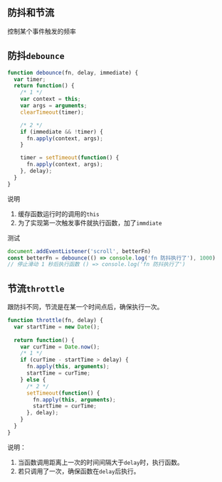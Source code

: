 ## 防抖和节流
控制某个事件触发的频率

## 防抖`debounce`
```js
function debounce(fn, delay, immediate) {
  var timer;
  return function() {
    /* 1 */
    var context = this;
    var args = arguments;
    clearTimeout(timer);

    /* 2 */
    if (immediate && !timer) {
      fn.apply(context, args);
    }

    timer = setTimeout(function() {
      fn.apply(context, args);
    }, delay);
  }
}

```
说明
1. 缓存函数运行时的调用的`this`
2. 为了实现第一次触发事件就执行函数，加了`immdiate`

测试
```js
document.addEventListener('scroll', betterFn)
const betterFn = debounce(() => console.log('fn 防抖执行了'), 1000)
// 停止滑动 1 秒后执行函数 () => console.log('fn 防抖执行了')
```

## 节流`throttle`
跟防抖不同，节流是在某一个时间点后，确保执行一次。

```js
function throttle(fn, delay) {
  var startTime = new Date();
  
  return function() {
    var curTime = Date.now();
    /* 1 */
    if (curTime - startTime > delay) {
      fn.apply(this, arguments);
      startTime = curTime;
    } else {
      /* 2 */
      setTimeout(function() {
        fn.apply(this, arguments);
        startTime = curTime;
      }, delay);
    }
  }
}

```

说明：
1. 当函数调用距离上一次的时间间隔大于`delay`时，执行函数。
2. 若只调用了一次，确保函数在`delay`后执行。
